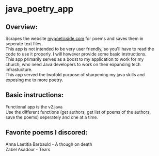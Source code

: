 # java_poetry_app

## Overview:
Scrapes the website [mypoeticside.com](https://mypoeticside.com) for poems and saves them in seperate text files.  
This app is not intended to be very user friendly, so you'll have to read the code to use it properly. I will however provide some basic instructions.  
This app primarily serves as a boost to my application to work for my church, who need Java developers to work on their expanding tech infrastucture.  
This app served the twofold purpose of sharpening my java skills and exposing me to more poetry.  

## Basic instructions:
Functional app is the v2.java  
Use the different functions (get authors, get list of poems of the authors, save the poems) seperately and one at a time.

## Favorite poems I discored:
Anna Laetitia Barbauld - A though on death  
Zabel Asadour - Tears
